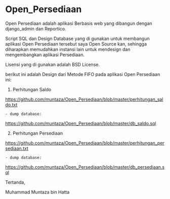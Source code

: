 # Open_Persediaan

Open Persediaan adalah aplikasi Berbasis web yang dibangun
dengan django_admin dan Reportico.

Script SQL dan Design Database yang di gunakan untuk membangun
aplikasi Open Persediaan tersebut saya Open Source kan,
sehingga diharapkan memudahkan instansi lain untuk mendesign
dan mengembangkan aplikasi Persediaan.

Lisensi yang di gunakan adalah BSD License.

berikut ini adalah Design dari Metode FIFO pada aplikasi
Open Persediaan ini:

1. Perhitungan Saldo

https://github.com/muntaza/Open_Persediaan/blob/master/perhitungan_saldo.txt

    - dump database:
https://github.com/muntaza/Open_Persediaan/blob/master/db_saldo.sql

2. Perhitungan Persediaan

https://github.com/muntaza/Open_Persediaan/blob/master/perhitungan_persediaan.txt

    - dump database:
https://github.com/muntaza/Open_Persediaan/blob/master/db_persediaan.sql


Tertanda,



Muhammad Muntaza bin Hatta
